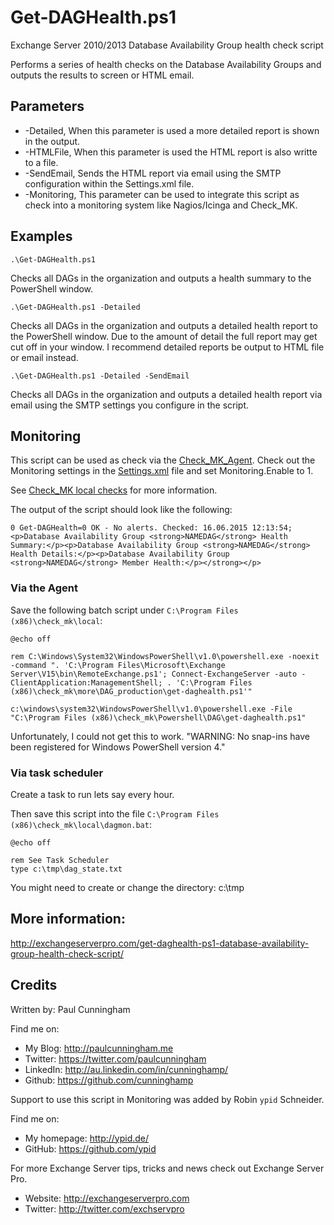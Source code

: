 # Get-DAGHealth.ps1
Exchange Server 2010/2013 Database Availability Group health check script

Performs a series of health checks on the Database Availability Groups
and outputs the results to screen or HTML email.

## Parameters

* -Detailed, When this parameter is used a more detailed report is shown in the output.
* -HTMLFile, When this parameter is used the HTML report is also writte to a file.
* -SendEmail, Sends the HTML report via email using the SMTP configuration within the Settings.xml file.
* -Monitoring, This parameter can be used to integrate this script as check into a monitoring system like Nagios/Icinga and Check_MK.

## Examples
```
.\Get-DAGHealth.ps1
```
Checks all DAGs in the organization and outputs a health summary to the PowerShell window.

```
.\Get-DAGHealth.ps1 -Detailed
```
Checks all DAGs in the organization and outputs a detailed health report to the PowerShell
window. Due to the amount of detail the full report may get cut off in your window. I recommend
detailed reports be output to HTML file or email instead.

```
.\Get-DAGHealth.ps1 -Detailed -SendEmail
```
Checks all DAGs in the organization and outputs a detailed health report via email using
the SMTP settings you configure in the script.

## Monitoring

This script can be used as check via the [Check_MK_Agent](https://mathias-kettner.de/checkmk_windows.html). Check out the Monitoring settings in the [Settings.xml](/Settings.xml) file and set Monitoring.Enable to 1.

See [Check_MK local checks](https://mathias-kettner.de/checkmk_localchecks.html) for more information.

The output of the script should look like the following:

    0 Get-DAGHealth=0 OK - No alerts. Checked: 16.06.2015 12:13:54; <p>Database Availability Group <strong>NAMEDAG</strong> Health Summary:</p><p>Database Availability Group <strong>NAMEDAG</strong> Health Details:</p><p>Database Availability Group <strong>NAMEDAG</strong> Member Health:</p></strong></p>

### Via the Agent
Save the following batch script under `C:\Program Files (x86)\check_mk\local`:

```dosbatch
@echo off

rem C:\Windows\System32\WindowsPowerShell\v1.0\powershell.exe -noexit -command ". 'C:\Program Files\Microsoft\Exchange Server\V15\bin\RemoteExchange.ps1'; Connect-ExchangeServer -auto -ClientApplication:ManagementShell; . 'C:\Program Files (x86)\check_mk\more\DAG_production\get-daghealth.ps1'"

c:\windows\system32\WindowsPowerShell\v1.0\powershell.exe -File "C:\Program Files (x86)\check_mk\Powershell\DAG\get-daghealth.ps1"
```

Unfortunately, I could not get this to work. "WARNING: No snap-ins have been registered for Windows PowerShell version 4."

### Via task scheduler

Create a task to run lets say every hour.

Then save this script into the file `C:\Program Files (x86)\check_mk\local\dagmon.bat`:
```dosbatch
@echo off

rem See Task Scheduler
type c:\tmp\dag_state.txt
```

You might need to create or change the directory: c:\tmp

## More information:
http://exchangeserverpro.com/get-daghealth-ps1-database-availability-group-health-check-script/

## Credits
Written by: Paul Cunningham

Find me on:

* My Blog:	http://paulcunningham.me
* Twitter:	https://twitter.com/paulcunningham
* LinkedIn:	http://au.linkedin.com/in/cunninghamp/
* Github:	https://github.com/cunninghamp

Support to use this script in Monitoring was added by Robin `ypid` Schneider.

Find me on:

* My homepage: http://ypid.de/
* GitHub: https://github.com/ypid

For more Exchange Server tips, tricks and news check out Exchange Server Pro.

* Website:	http://exchangeserverpro.com
* Twitter:	http://twitter.com/exchservpro
